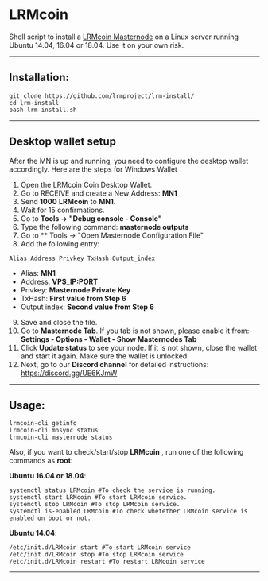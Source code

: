 # LRMcoin
Shell script to install a [LRMcoin Masternode](https://www.lrmcoin.cc/) on a Linux server running Ubuntu 14.04, 16.04 or 18.04. Use it on your own risk.

***
## Installation:
```
git clone https://github.com/lrmproject/lrm-install/
cd lrm-install
bash lrm-install.sh
```
***

## Desktop wallet setup

After the MN is up and running, you need to configure the desktop wallet accordingly. Here are the steps for Windows Wallet
1. Open the LRMcoin Coin Desktop Wallet.
2. Go to RECEIVE and create a New Address: **MN1**
3. Send **1000** **LRMcoin** to **MN1**.
4. Wait for 15 confirmations.
5. Go to **Tools -> "Debug console - Console"**
6. Type the following command: **masternode outputs**
7. Go to  ** Tools -> "Open Masternode Configuration File"
8. Add the following entry:
```
Alias Address Privkey TxHash Output_index
```
* Alias: **MN1**
* Address: **VPS_IP:PORT**
* Privkey: **Masternode Private Key**
* TxHash: **First value from Step 6**
* Output index:  **Second value from Step 6**
9. Save and close the file.
10. Go to **Masternode Tab**. If you tab is not shown, please enable it from: **Settings - Options - Wallet - Show Masternodes Tab**
11. Click **Update status** to see your node. If it is not shown, close the wallet and start it again. Make sure the wallet is unlocked.
12. Next, go to our **Discord channel** for detailed instructions: https://discord.gg/UE6KJmW
***

## Usage:
```
lrmcoin-cli getinfo
lrmcoin-cli mnsync status
lrmcoin-cli masternode status
```
Also, if you want to check/start/stop **LRMcoin** , run one of the following commands as **root**:

**Ubuntu 16.04 or 18.04**:
```
systemctl status LRMcoin #To check the service is running.
systemctl start LRMcoin #To start LRMcoin service.
systemctl stop LRMcoin #To stop LRMcoin service.
systemctl is-enabled LRMcoin #To check whetether LRMcoin service is enabled on boot or not.
```
**Ubuntu 14.04**:  
```
/etc/init.d/LRMcoin start #To start LRMcoin service
/etc/init.d/LRMcoin stop #To stop LRMcoin service
/etc/init.d/LRMcoin restart #To restart LRMcoin service
```
***
